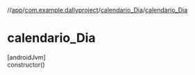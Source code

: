 //[app](../../../index.md)/[com.example.dallyproject](../index.md)/[calendario_Dia](index.md)/[calendario_Dia](calendario_-dia.md)

# calendario_Dia

[androidJvm]\
constructor()
